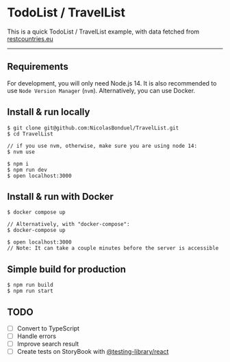 # TodoList / TravelList

This is a quick TodoList / TravelList example, with data fetched from [restcountries.eu](https)

---

## Requirements

For development, you will only need Node.js 14. It is also recommended to use `Node Version Manager` (`nvm`).
Alternatively, you can use Docker.

## Install & run locally

    $ git clone git@github.com:NicolasBonduel/TravelList.git
    $ cd TravelList

    // if you use nvm, otherwise, make sure you are using node 14:
    $ nvm use

    $ npm i
    $ npm run dev
    $ open localhost:3000

## Install & run with Docker

    $ docker compose up

    // Alternatively, with "docker-compose":
    $ docker-compose up

    $ open localhost:3000
    // Note: It can take a couple minutes before the server is accessible

## Simple build for production

    $ npm run build
    $ npm run start

## TODO

- [ ] Convert to TypeScript
- [ ] Handle errors
- [ ] Improve search result
- [ ] Create tests on StoryBook with [@testing-library/react](https://testing-library.com/docs/react-testing-library/intro/)
